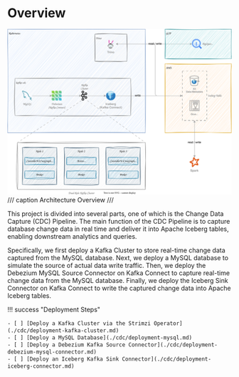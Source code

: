 # Overview

![](../architecture.drawio.svg)
/// caption
Architecture Overview
///

This project is divided into several parts, one of which is the Change Data Capture (CDC) Pipeline. The main function of the CDC Pipeline is to capture database change data in real time and deliver it into Apache Iceberg tables, enabling downstream analytics and queries.

Specifically, we first deploy a Kafka Cluster to store real-time change data captured from the MySQL database. Next, we deploy a MySQL database to simulate the source of actual data write traffic. Then, we deploy the Debezium MySQL Source Connector on Kafka Connect to capture real-time change data from the MySQL database. Finally, we deploy the Iceberg Sink Connector on Kafka Connect to write the captured change data into Apache Iceberg tables.

!!! success "Deployment Steps"

    - [ ] [Deploy a Kafka Cluster via the Strimzi Operator](./cdc/deployment-kafka-cluster.md)
    - [ ] [Deploy a MySQL Database](./cdc/deployment-mysql.md)
    - [ ] [Deploy a Debezium Kafka Source Connector](./cdc/deployment-debezium-mysql-connector.md)
    - [ ] [Deploy an Iceberg Kafka Sink Connector](./cdc/deployment-iceberg-connector.md)
